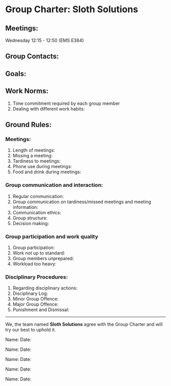 # Group Charter: Sloth Solutions
## Meetings:
Wednesday 12:15 - 12:50 (EMS E384)

## Group Contacts:

## Goals:

## Work Norms:
1. Time commitment required by each group member
2. Dealing with different work habits:

## Ground Rules:
### Meetings:
1. Length of meetings:
2. Missing a meeting:
3. Tardiness to meetings:
4. Phone use during meetings:
5. Food and drink during meetings:

### Group communication and interaction:
1. Regular communication:
2. Group communication on tardiness/missed meetings and meeting information:
3. Communication ethics:
4. Group structure:
5. Decision making:

### Group participation and work quality
1. Group participation:
2. Work not up to standard:
3. Group members unprepared:
4. Workload too heavy:

### Disciplinary Procedures:
1. Regarding disciplinary actions:
2. Disciplinary Log:
3. Minor Group Offence:
4. Major Group Offence:
5. Punishment and Dismissal:

---

We, the team named **Sloth Solutions** agree with the Group Charter and will try our best to uphold it.

Name:
Date:

Name:
Date:

Name:
Date:

Name:
Date:

Name:
Date:
